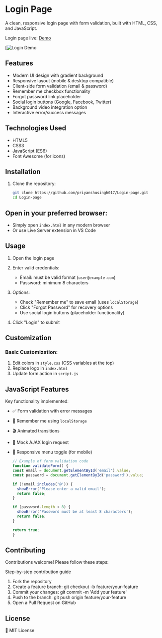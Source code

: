 # Login Page

A clean, responsive login page with form validation, built with HTML, CSS, and JavaScript.

Login page live: [Demo](https://priyanshusingh017.github.io/Login-page/)

[![Login Demo]([https://github.com/priyanshusingh017/Login-page/raw/main/demo.mp4](https://github.com/priyanshusingh017/Login-page/blob/90ed04f017d68d97a002ff9386dca9d609bcebef/demo.gif))

## Features

- Modern UI design with gradient background
- Responsive layout (mobile & desktop compatible)
- Client-side form validation (email & password)
- Remember me checkbox functionality
- Forgot password link placeholder
- Social login buttons (Google, Facebook, Twitter)
- Background video integration option
- Interactive error/success messages

## Technologies Used

- HTML5
- CSS3
- JavaScript (ES6)
- Font Awesome (for icons)

## Installation

1. Clone the repository:
   ```bash
   git clone https://github.com/priyanshusingh017/Login-page.git
   cd Login-page

## Open in your preferred browser:

- Simply open `index.html` in any modern browser
- Or use Live Server extension in VS Code

## Usage

1. Open the login page
   
3. Enter valid credentials:
   - Email: must be valid format (`user@example.com`)
   - Password: minimum 8 characters
     
4. Options:
   - Check "Remember me" to save email (uses `localStorage`)
   - Click "Forgot Password" for recovery options
   - Use social login buttons (placeholder functionality)
     
5. Click "Login" to submit

## Customization

### Basic Customization:
1. Edit colors in `style.css` (CSS variables at the top)
2. Replace logo in `index.html`
3. Update form action in `script.js`

## JavaScript Features

Key functionality implemented:
- ✅ Form validation with error messages
- 💾 Remember me using `localStorage`
- 🎬 Animated transitions
- 🔄 Mock AJAX login request
- 📱 Responsive menu toggle (for mobile)
  
  ```javascript
  // Example of form validation code
  function validateForm() {
  const email = document.getElementById('email').value;
  const password = document.getElementById('password').value;
  
  if (!email.includes('@')) {
    showError('Please enter a valid email');
    return false;
  }
  
  if (password.length < 8) {
    showError('Password must be at least 8 characters');
    return false;
  }
  
  return true;
  }

## Contributing
Contributions welcome! Please follow these steps:

Step-by-step contribution guide
1. Fork the repository
2. Create a feature branch: git checkout -b feature/your-feature
3. Commit your changes: git commit -m 'Add your feature'
4. Push to the branch: git push origin feature/your-feature
5. Open a Pull Request on GitHub

## License
📜 MIT License





